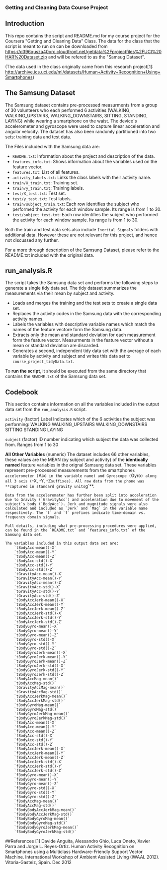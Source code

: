 ### Getting and Cleaning Data Course Project

## Introduction

This repo contains the script and README.md for my course project for the Coursera "Getting and Cleaning Data" Class. The data for the class that the script is meant to run on can be downloaded from https://d396qusza40orc.cloudfront.net/getdata%2Fprojectfiles%2FUCI%20HAR%20Dataset.zip and will be refered to as the "Samsug Dataset".

(The data used in the class originally came from this research project[1]: 
http://archive.ics.uci.edu/ml/datasets/Human+Activity+Recognition+Using+Smartphones)

## The Samsung Dataset
The Samsung dataset contains pre-processed measurments from a group of 30 volunteers who each performed 6 activities (WALKING, WALKING_UPSTAIRS, WALKING_DOWNSTAIRS, SITTING, STANDING, LAYING) while wearing a smartphone on the waist. The device`s accelerometer and gyroscope were used to capture linear acceleration and angular velocity. The dataset has also  been randomly partitioned into two sets: training data and test data.

The Files included with the Samsung data are:
- `README.txt`: Information about the project and description of the data.
- `features_info.txt`: Shows information about the variables used on the feature vector.
- `features.txt`: List of all features.
- `activity_labels.txt`: Links the class labels with their activity name.
- `train/X_train.txt`: Training set.
- `train/y_train.txt`: Training labels.
- `test/X_test.txt`: Test set.
- `test/y_test.txt`: Test labels.
- `train/subject_train.txt`: Each row identifies the subject who performed the activity for each window sample. Its range is from 1 to 30. 
- `test/subject_test.txt`: Each row identifies the subject who performed the activity for each window sample. Its range is from 1 to 30. 

Both the train and test data sets also include `Inertial Signals` folders with additional data. However these are not relevant for this project, and hence not discussed any further.

For a more through description of the Samsung Dataset, please refer to the README.txt included with the original data.


## run_analysis.R

The script takes the Samsung data set and performs the following steps to generate a single tidy data set. The tidy dataset summarizes the measurements via their mean by subject and activity.

 * Loads and merges the training and the test sets to create a single data set.
 * Replaces the activity codes in the Samsung data with the corresponding activity names.
 * Labels the variables with descriptive variable names which match the names of the feature vectore form the Samsung data.
 * Extracts only the mean and standard deviation for each measurement form the feature vector. Measurments in the feature vector without a mean or standard deviation are discarded. 
 * Generates a second, independent tidy data set with the average of each variable by activity and subject and writes this data set to `course_project_tidyData.txt`.

To **run the script**, it should be executed from the same directory that contains the `README.txt` of the Samsung data set.

## Codebook

This section contains information on all the variables included in the output data set from the `run_analysis.R` script.

`activity`   (factor)
	Label Indicates which of the 6 activities the subject was performing: 
		WALKING 
		WALKING_UPSTAIRS 
		WALKING_DOWNSTAIRS 
		SITTING 
		STANDING 
		LAYING 

`subject`   (factor)
	ID number indicating which subject the data was collected from.
		Ranges from 1 to 30

**All Other Variables** (numeric)
	The dataset includes 66 other variables, these values are the MEAN (by subject and activity) of the __identically named__ feature variables in the orignal Samsung data set. These variables represent pre-processed measurements from the smartphone`s accelerometer (`Acc` in the variable name) and Gyroscope (`Gyro`) along all 3 axis (`-X, -Y, -Z` suffixes). All raw data from the phone was **captured in standard gravity units `g`**. 

	Data from the acceleromater has further been split into acceleration due to Gravity (`GravityAcc`) and acceleration due to movement of the subject`s body (`BodyAcc`). Jerk and magnitude signals were also calculated and included as `Jerk` and `Mag` in the variable name respectively. The `t` and `f` prefixes indicate time-domain vs. frequency domain signals.

	Full details, including what pre-processing procedures were applied, can be found in the `README.txt` and `features_info.txt` of the Samsung data set.

	The variables included in this output data set are:
		`tBodyAcc-mean()-X`
		`tBodyAcc-mean()-Y`
		`tBodyAcc-mean()-Z`
		`tBodyAcc-std()-X`
		`tBodyAcc-std()-Y`
		`tBodyAcc-std()-Z`
		`tGravityAcc-mean()-X`
		`tGravityAcc-mean()-Y`
		`tGravityAcc-mean()-Z`
		`tGravityAcc-std()-X`
		`tGravityAcc-std()-Y`
		`tGravityAcc-std()-Z`
		`tBodyAccJerk-mean()-X`
		`tBodyAccJerk-mean()-Y`
		`tBodyAccJerk-mean()-Z`
		`tBodyAccJerk-std()-X`
		`tBodyAccJerk-std()-Y`
		`tBodyAccJerk-std()-Z`
		`tBodyGyro-mean()-X`
		`tBodyGyro-mean()-Y`
		`tBodyGyro-mean()-Z`
		`tBodyGyro-std()-X`
		`tBodyGyro-std()-Y`
		`tBodyGyro-std()-Z`
		`tBodyGyroJerk-mean()-X`
		`tBodyGyroJerk-mean()-Y`
		`tBodyGyroJerk-mean()-Z`
		`tBodyGyroJerk-std()-X`
		`tBodyGyroJerk-std()-Y`
		`tBodyGyroJerk-std()-Z`
		`tBodyAccMag-mean()`
		`tBodyAccMag-std()`
		`tGravityAccMag-mean()`
		`tGravityAccMag-std()`
		`tBodyAccJerkMag-mean()`
		`tBodyAccJerkMag-std()`
		`tBodyGyroMag-mean()`
		`tBodyGyroMag-std()`
		`tBodyGyroJerkMag-mean()`
		`tBodyGyroJerkMag-std()`
		`fBodyAcc-mean()-X`
		`fBodyAcc-mean()-Y`
		`fBodyAcc-mean()-Z`
		`fBodyAcc-std()-X`
		`fBodyAcc-std()-Y`
		`fBodyAcc-std()-Z`
		`fBodyAccJerk-mean()-X`
		`fBodyAccJerk-mean()-Y`
		`fBodyAccJerk-mean()-Z`
		`fBodyAccJerk-std()-X`
		`fBodyAccJerk-std()-Y`
		`fBodyAccJerk-std()-Z`
		`fBodyGyro-mean()-X`
		`fBodyGyro-mean()-Y`
		`fBodyGyro-mean()-Z`
		`fBodyGyro-std()-X`
		`fBodyGyro-std()-Y`
		`fBodyGyro-std()-Z`
		`fBodyAccMag-mean()`
		`fBodyAccMag-std()`
		`fBodyBodyAccJerkMag-mean()`
		`fBodyBodyAccJerkMag-std()`
		`fBodyBodyGyroMag-mean()`
		`fBodyBodyGyroMag-std()`
		`fBodyBodyGyroJerkMag-mean()`
		`fBodyBodyGyroJerkMag-std()`

##References
[1] Davide Anguita, Alessandro Ghio, Luca Oneto, Xavier Parra and Jorge L. Reyes-Ortiz. Human Activity Recognition on Smartphones using a Multiclass Hardware-Friendly Support Vector Machine. International Workshop of Ambient Assisted Living (IWAAL 2012). Vitoria-Gasteiz, Spain. Dec 2012